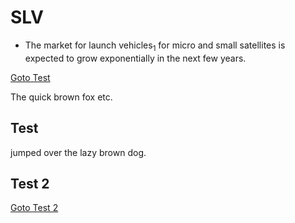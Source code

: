 # SLV
* The market for launch vehicles<sub>1</sub> for micro and small satellites is expected to grow exponentially in the next few years.

[Goto Test](#test)

The quick brown fox etc.

## Test
jumped over the lazy brown dog.

## Test 2



[Goto Test 2](#Test2)
